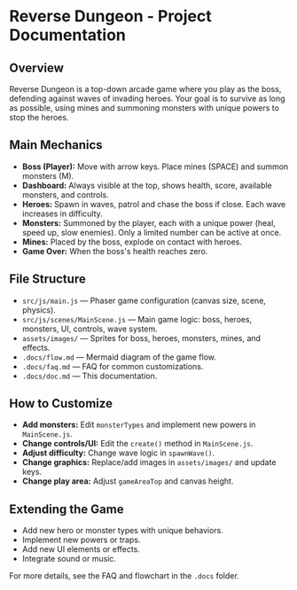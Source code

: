 # Reverse Dungeon - Project Documentation

## Overview
Reverse Dungeon is a top-down arcade game where you play as the boss, defending against waves of invading heroes. Your goal is to survive as long as possible, using mines and summoning monsters with unique powers to stop the heroes.

## Main Mechanics
- **Boss (Player):** Move with arrow keys. Place mines (SPACE) and summon monsters (M).
- **Dashboard:** Always visible at the top, shows health, score, available monsters, and controls.
- **Heroes:** Spawn in waves, patrol and chase the boss if close. Each wave increases in difficulty.
- **Monsters:** Summoned by the player, each with a unique power (heal, speed up, slow enemies). Only a limited number can be active at once.
- **Mines:** Placed by the boss, explode on contact with heroes.
- **Game Over:** When the boss's health reaches zero.

## File Structure
- `src/js/main.js` — Phaser game configuration (canvas size, scene, physics).
- `src/js/scenes/MainScene.js` — Main game logic: boss, heroes, monsters, UI, controls, wave system.
- `assets/images/` — Sprites for boss, heroes, monsters, mines, and effects.
- `.docs/flow.md` — Mermaid diagram of the game flow.
- `.docs/faq.md` — FAQ for common customizations.
- `.docs/doc.md` — This documentation.

## How to Customize
- **Add monsters:** Edit `monsterTypes` and implement new powers in `MainScene.js`.
- **Change controls/UI:** Edit the `create()` method in `MainScene.js`.
- **Adjust difficulty:** Change wave logic in `spawnWave()`.
- **Change graphics:** Replace/add images in `assets/images/` and update keys.
- **Change play area:** Adjust `gameAreaTop` and canvas height.

## Extending the Game
- Add new hero or monster types with unique behaviors.
- Implement new powers or traps.
- Add new UI elements or effects.
- Integrate sound or music.

For more details, see the FAQ and flowchart in the `.docs` folder.
